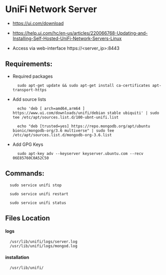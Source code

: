 # UniFi Network Server

- https://ui.com/download 
- https://help.ui.com/hc/en-us/articles/220066768-Updating-and-Installing-Self-Hosted-UniFi-Network-Servers-Linux

- Access via web-interface https://<server_ip>:8443

## Requirements:

  - Required packages 
    ```
      sudo apt-get update && sudo apt-get install ca-certificates apt-transport-https
    ```
  - Add source lists
    ```
      echo 'deb [ arch=amd64,arm64 ] https://www.ui.com/downloads/unifi/debian stable ubiquiti' | sudo tee /etc/apt/sources.list.d/100-ubnt-unifi.list
    ```
    ```
      echo "deb [trusted=yes] https://repo.mongodb.org/apt/ubuntu bionic/mongodb-org/3.6 multiverse" | sudo tee /etc/apt/sources.list.d/mongodb-org-3.6.list
    ```
  - Add GPG Keys
    ```
      sudo apt-key adv --keyserver keyserver.ubuntu.com --recv 06E85760C0A52C50
    ```

## Commands:
  ```
    sudo service unifi stop
  ```
  ```
    sudo service unifi restart
  ```
  ```
    sudo service unifi status
  ```

## Files Location
#### logs
    
      /usr/lib/unifi/logs/server.log
      /usr/lib/unifi/logs/mongod.log
    
#### installation
 
      /usr/lib/unifi/

